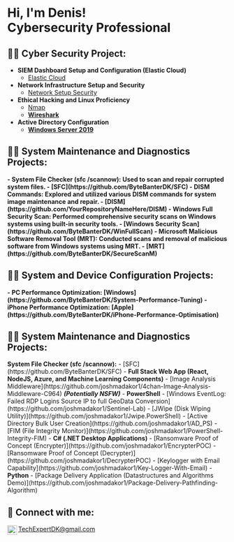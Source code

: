 <h1>Hi, I'm Denis! <br/><a></a><a> Cybersecurity Professional</a></h1>

<h2>👨‍💻 Cyber Security Project:</h2>

- <b>SIEM Dashboard Setup and Configuration (Elastic Cloud)</b>
  - [Elastic Cloud](https://github.com/ByteBanterDK/ElasticCloud)
- <b>Network Infrastructure Setup and Security </b>
  - [Network Setup Security](https://github.com/ByteBanterDK/network-setup-security) <b><i></b></i>
- <b>Ethical Hacking and Linux Proficiency</b>
  - [Nmap](https://github.com/ByteBanterDK/Nmap-Explorer)<b>
  - [Wireshark](https://github.com/ByteBanterDK/Wireshark-Packet-Analysis)
- <b>Active Directory Configuration</b>
  - [Windows Server 2019](https://github.com/ByteBanterDK/Windows-Server-2019)
<h2>👨‍💻 System Maintenance and Diagnostics Projects:</h2>
- <b>System File Checker (sfc /scannow)</b>: Used to scan and repair corrupted system files.
  - [SFC](https://github.com/ByteBanterDK/SFC)
- <b>DISM Commands</b>: Explored and utilized various DISM commands for system image maintenance and repair.
  - [DISM](https://github.com/YourRepositoryNameHere/DISM)
- <b>Windows Full Security Scan</b>: Performed comprehensive security scans on Windows systems using built-in security tools.
  - [Windows Security Scan](https://github.com/ByteBanterDK/WinFullScan)
- <b>Microsoft Malicious Software Removal Tool (MRT)</b>: Conducted scans and removal of malicious software from Windows systems using MRT.
  - [MRT](https://github.com/ByteBanterDK/SecureScanM)

<h2>👨‍💻 System and Device Configuration Projects:</h2>
- <b>PC Performance Optimization</b>: [Windows](https://github.com/ByteBanterDK/System-Performance-Tuning)
- <b>iPhone Performance Optimization</b>: [Apple](https://github.com/ByteBanterDK/iPhone-Performance-Optimisation)

<h2>👨‍💻 System Maintenance and Diagnostics Projects:</h2>
 <b>System File Checker (sfc /scannow)</b>:</b>
  - [SFC](https://github.com/ByteBanterDK/SFC)
- <b>Full Stack Web App (React, NodeJS, Azure, and Machine Learning Components)</b>
  - [Image Analysis Middleware](https://github.com/joshmadakor1/4chan-Image-Analysis-Middleware-C964) <b><i>(Potentially NSFW)</b></i>
- <b>PowerShell</b>
  - [Windows EventLog: Failed RDP Logins Source IP to full GeoData Conversion](https://github.com/joshmadakor1/Sentinel-Lab)
  - [JWipe (Disk Wiping Utility)](https://github.com/joshmadakor1/Jwipe.PowerShell)
  - [Active Directory Bulk User Creation](https://github.com/joshmadakor1/AD_PS)
  - [FIM (File Integrity Monitor)](https://github.com/joshmadakor1/PowerShell-Integrity-FIM)
- <b>C# (.NET Desktop Applications)</b>
  - [Ransomware Proof of Concept (Encrypter)](https://github.com/joshmadakor1/EncrypterPOC)
  - [Ransomware Proof of Concept (Decrypter)](https://github.com/joshmadakor1/DecrypterPOC)
  - [Keylogger with Email Capability](https://github.com/joshmadakor1/Key-Logger-With-Email)
- <b>Python</b>
  - [Package Delivery Application (Datastructures and Algorithms Demo)](https://github.com/joshmadakor1/Package-Delivery-Pathfinding-Algorithm)
<h2> 🤳 Connect with me:</h2>

<img align="left" alt="ByteBanterDK | Gmail" width="22px" src="https://static.vecteezy.com/system/resources/previews/016/716/465/original/gmail-icon-free-png.png"/>TechExpertDK@gmail.com

<!--
**joshmadakor1/joshmadakor1** is a ✨ _special_ ✨ repository because its `README.md` (this file) appears on your GitHub profile.

Here are some ideas to get you started:

- 🔭 I’m currently working on ...
- 🌱 I’m currently learning ...
- 👯 I’m looking to collaborate on ...
- 🤔 I’m looking for help with ...
- 💬 Ask me about ...
- 📫 How to reach me: ...
- 😄 Pronouns: ...
- ⚡ Fun fact: ...
-->
